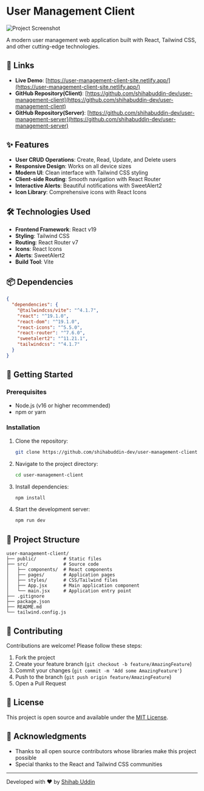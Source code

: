 # User Management Client

![Project Screenshot](https://i.ibb.co/0yyFG6zY/user-management.png)

A modern user management web application built with React, Tailwind CSS, and other cutting-edge technologies.

## 🔗 Links

- **Live Demo**: [https://user-management-client-site.netlify.app/](https://user-management-client-site.netlify.app/)
- **GitHub Repository(Client)**: [https://github.com/shihabuddin-dev/user-management-client](https://github.com/shihabuddin-dev/user-management-client)
- **GitHub Repository(Server)**: [https://github.com/shihabuddin-dev/user-management-server](https://github.com/shihabuddin-dev/user-management-server)

## ✨ Features

- **User CRUD Operations**: Create, Read, Update, and Delete users
- **Responsive Design**: Works on all device sizes
- **Modern UI**: Clean interface with Tailwind CSS styling
- **Client-side Routing**: Smooth navigation with React Router
- **Interactive Alerts**: Beautiful notifications with SweetAlert2
- **Icon Library**: Comprehensive icons with React Icons

## 🛠️ Technologies Used

- **Frontend Framework**: React v19
- **Styling**: Tailwind CSS
- **Routing**: React Router v7
- **Icons**: React Icons
- **Alerts**: SweetAlert2
- **Build Tool**: Vite

## 📦 Dependencies

```json
{
  "dependencies": {
    "@tailwindcss/vite": "^4.1.7",
    "react": "^19.1.0",
    "react-dom": "^19.1.0",
    "react-icons": "^5.5.0",
    "react-router": "^7.6.0",
    "sweetalert2": "^11.21.1",
    "tailwindcss": "^4.1.7"
  }
}
```

## 🚀 Getting Started

### Prerequisites

- Node.js (v16 or higher recommended)
- npm or yarn

### Installation

1. Clone the repository:
   ```bash
   git clone https://github.com/shihabuddin-dev/user-management-client.git
   ```
2. Navigate to the project directory:
   ```bash
   cd user-management-client
   ```
3. Install dependencies:
   ```bash
   npm install
   ```
4. Start the development server:
   ```bash
   npm run dev
   ```

## 📂 Project Structure

```
user-management-client/
├── public/          # Static files
├── src/             # Source code
│   ├── components/  # React components
│   ├── pages/       # Application pages
│   ├── styles/      # CSS/Tailwind files
│   ├── App.jsx      # Main application component
│   └── main.jsx     # Application entry point
├── .gitignore
├── package.json
├── README.md
└── tailwind.config.js
```

## 🤝 Contributing

Contributions are welcome! Please follow these steps:

1. Fork the project
2. Create your feature branch (`git checkout -b feature/AmazingFeature`)
3. Commit your changes (`git commit -m 'Add some AmazingFeature'`)
4. Push to the branch (`git push origin feature/AmazingFeature`)
5. Open a Pull Request

## 📝 License

This project is open source and available under the [MIT License](LICENSE).

## 🙏 Acknowledgments

- Thanks to all open source contributors whose libraries make this project possible
- Special thanks to the React and Tailwind CSS communities

---

Developed with ❤️ by [Shihab Uddin](https://www.linkedin.com/in/shihabuddinreal)

